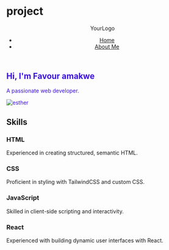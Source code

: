 # project

<!DOCTYPE html>
<html lang="en">
<head>
<meta charset="UTF-8">
<meta name="viewport" content="width=device-width, initial-scale=1.0">
<title>Web Developer Landing Page</title>
<link rel="icon" href="my-image.jpg/esther.jpg" type="image/jpeg">
<link href="https://cdn.jsdelivr.net/npm/tailwindcss@2.2.19/dist/tailwind.min.css" rel="stylesheet">
<style>
/* Custom Styles */
.hero {
background: url('path-to-your-hero-background.jpg') no-repeat center center/cover;
color: #3d12da; }
</style>
</head>
<body class="font-sans bg-gray-100">
<!-- Header -->
<header class="bg-blue-600 text-white flex justify-between items-center p-4">
<div class="text-2xl font-bold">YourLogo</div>
<nav>
<ul class="flex space-x-4">
<li><a href="index.html" class="hover:underline">Home</a></li>
<li><a href="about.html" class="hover:underline">About Me</a></li>
</ul>
</nav>
</header>

<!-- Main Content -->
<main>
<!-- Hero Section -->
<section class="hero text-white text-center p-16">
<div class="container mx-auto">
<h1 class="text-4xl md:text-5xl font-bold mb-4">Hi, I'm Favour amakwe </h1>
<p class="text-lg md:text-xl mb-6">A passionate web developer.</p>
<img src="my-image.jpg/esther.jpg" alt="esther" class="mx-auto rounded-full w-100 h-100 object-cover" >
</div>
</section>

<!-- Skills Section -->
<section class="p-8">
<div class="container mx-auto">
<h2 class="text-3xl font-bold mb-6 text-center">Skills</h2>
<div class="grid grid-cols-1 md:grid-cols-2 lg:grid-cols-4 gap-6">
<div class="bg-white p-6 shadow-md rounded-lg">
<h3 class="text-xl font-semibold mb-2">HTML</h3>
<p>Experienced in creating structured, semantic HTML.</p>
</div>
<div class="bg-white p-6 shadow-md rounded-lg">
<h3 class="text-xl font-semibold mb-2">CSS</h3>
<p>Proficient in styling with TailwindCSS and custom CSS.</p>
</div>
<div class="bg-white p-6 shadow-md rounded-lg">
<h3 class="text-xl font-semibold mb-2">JavaScript</h3>
<p>Skilled in client-side scripting and interactivity.</p>
</div>
<div class="bg-white p-6 shadow-md rounded-lg">
<h3 class="text-xl font-semibold mb-2">React</h3>
<p>Experienced with building dynamic user interfaces with React.</p>
</div>
</div>
</div>
</section>
</main>
</body>
</html>
